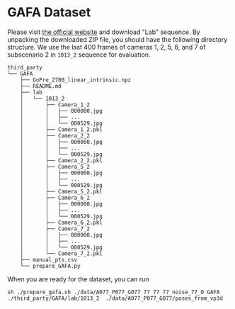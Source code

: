 # GAFA Dataset

Please visit [the official website](https://vision.ist.i.kyoto-u.ac.jp/research/gafa/) and download "Lab" sequence. By unpacking the downloaded ZIP file, you should have the following directory structure. We use the last 400 frames of cameras 1, 2, 5, 6, and 7 of subscenario 2 in `1013_2` sequence for evaluation.

```
third_party
└── GAFA
    ├── GoPro_2700_linear_intrinsic.npz
    ├── README.md
    ├── lab
    │   └── 1013_2
    │       ├── Camera_1_2
    │       │   ├── 000000.jpg
    │       │   ├── ...
    │       │   └── 000529.jpg
    │       ├── Camera_1_2.pkl
    │       ├── Camera_2_2
    │       │   ├── 000000.jpg
    │       │   ├── ...
    │       │   └── 000529.jpg
    │       ├── Camera_2_2.pkl
    │       ├── Camera_5_2
    │       │   ├── 000000.jpg
    │       │   ├── ...
    │       │   └── 000529.jpg
    │       ├── Camera_5_2.pkl
    │       ├── Camera_6_2
    │       │   ├── 000000.jpg
    │       │   ├── ...
    │       │   └── 000529.jpg
    │       ├── Camera_6_2.pkl
    │       ├── Camera_7_2
    │       │   ├── 000000.jpg
    │       │   ├── ...
    │       │   └── 000529.jpg
    │       └── Camera_7_2.pkl
    ├── manual_pts.csv
    └── prepare_GAFA.py
```

When you are ready for the dataset, you can run

```
sh ./prepare_gafa.sh ./data/A077_P077_G077 77 77 77 noise_77_0 GAFA ./third_party/GAFA/lab/1013_2  ./data/A077_P077_G077/poses_from_vp3d
```
